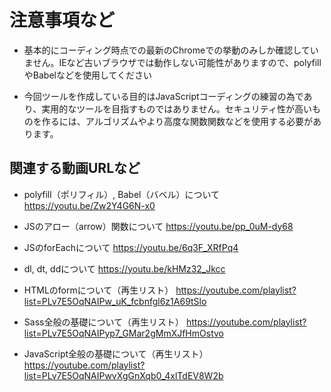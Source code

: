# 注意事項など
- 基本的にコーディング時点での最新のChromeでの挙動のみしか確認していません。IEなど古いブラウザでは動作しない可能性がありますので、polyfillやBabelなどを使用してください

- 今回ツールを作成している目的はJavaScriptコーディングの練習の為であり、実用的なツールを目指すものではありません。セキュリティ性が高いものを作るには、アルゴリズムやより高度な関数関数などを使用する必要があります。

## 関連する動画URLなど
- polyfill（ポリフィル）, Babel（バベル）について
https://youtu.be/Zw2Y4G6N-x0

- JSのアロー（arrow）関数について
https://youtu.be/pp_0uM-dy68

- JSのforEachについて
https://youtu.be/6q3F_XRfPq4

- dl, dt, ddについて
https://youtu.be/kHMz32_Jkcc

- HTMLのformについて（再生リスト）
https://youtube.com/playlist?list=PLv7E5OqNAIPw_uK_fcbnfgl6z1A69tSlo

- Sass全般の基礎について（再生リスト）
https://youtube.com/playlist?list=PLv7E5OqNAIPyp7_GMar2gMmXJfHmOstvo

- JavaScript全般の基礎について（再生リスト）
https://youtube.com/playlist?list=PLv7E5OqNAIPwvXgGnXqb0_4xlTdEV8W2b